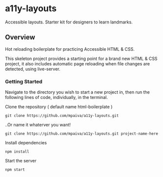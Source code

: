 # a11y-layouts
Accessible layouts. Starter kit for designers to learn landmarks.

## Overview

Hot reloading boilerplate for practicing Accessible HTML &amp; CSS.

This skeleton project provides a starting point for a brand new HTML & CSS project, it also includes automatic page reloading when file changes are detected, using live-server.

### Getting Started

Navigate to the directory you wish to start a new project in, then run the following lines of code, individually, in the terminal.

Clone the repository ( default name html-boilerplate )

    git clone https://github.com/mpaiva/a11y-layouts.git
    
..Or name it whaterver you want!

    git clone https://github.com/mpaiva/a11y-layouts.git project-name-here   

Install dependencies

    npm install

Start the server

    npm start
